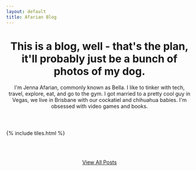 ```yaml
---
layout: default
title: Afarian Blog
---
```


<header>
<h1>This is a blog, well - that's the plan,<br>
it'll probably just be a bunch of photos of my dog.</h1>
<p>I'm Jenna Afarian, commonly known as Bella. I like to tinker with tech, travel, explore, eat, and go to the gym. I got married to a pretty cool guy in Vegas, we live in Brisbane with our cockatiel and chihuahua babies. I'm obsessed with video games and books.</p>
</header>

{% include tiles.html %}

<br><br>

<center><p><a href="https://afarianblog.netlify.com/all.html">View All Posts</a></p></center>
